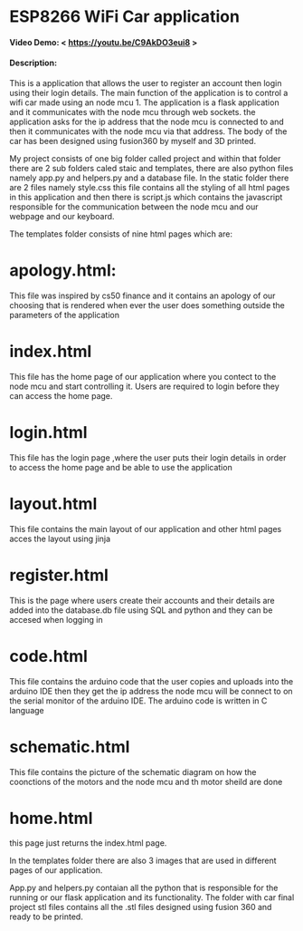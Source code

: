  # ESP8266 WiFi Car application

#### Video Demo: < https://youtu.be/C9AkDO3eui8 >

#### Description:
This is a application that allows the user to register an account then login using their login details. The main function of the application is to control a wifi car 
made using an node mcu 1. The application is a flask application and it communicates with the node mcu through web sockets. the application asks for the ip address that the node mcu is connected to and then it communicates with the node mcu via that address. The body of the car has been designed using fusion360 by myself and 3D printed.

My project consists of one big folder called project and within that folder there are 2 sub folders caled staic and templates, there are also python files namely app.py and helpers.py and a database file. In the static folder there are 2 files namely style.css this file contains all the styling of all html pages in this application and then there is script.js which contains the javascript responsible for the communication between the node mcu and our webpage and our keyboard.

The templates folder consists of nine html pages which are:
# apology.html: 
This file was inspired by cs50 finance and it contains an apology of our choosing that is rendered when ever the user does something outside the parameters of the application

# index.html
This file has the home page of our application where you contect to the node mcu and start controlling it. Users are required to login before they can access the home page.

# login.html
This file has the login page ,where the user puts their login details in order to access the home page and be able to use the application

# layout.html
This file contains the main layout of our application and other html pages acces the layout using jinja

# register.html
This is the page where users create their accounts and their details are added into the database.db file using SQL and python and they can be accesed when logging in

# code.html
This file contains the arduino code that the user copies and uploads into the arduino IDE then they get the ip address the node mcu will be connect to on the serial monitor of the arduino IDE. The arduino code is written in C language

# schematic.html
This file contains the picture of the schematic diagram on how the coonctions of the motors and the node mcu and th motor sheild are done

# home.html
this page just returns the index.html page.

In the templates folder there are also 3 images that are used in different pages of our application.

App.py and helpers.py contaian all the python that is responsible for the running or our flask application and its functionality. The folder with car final project stl files contains all the .stl files designed using fusion 360 and ready to be printed.


